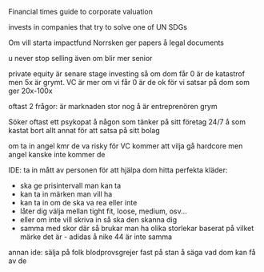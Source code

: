 Financial times guide to corporate valuation

invests in companies that try to solve one of UN SDGs

Om vill starta impactfund Norrsken ger papers å legal documents

u never stop selling även om blir mer senior

private equity är senare stage investing så om dom får 0 är de katastrof men 5x är grymt.
VC är mer om vi får 0 är de ok för vi satsar på dom som ger 20x-100x

oftast 2 frågor: är marknaden stor nog å är entreprenören grym

Söker oftast ett psykopat å någon som tänker på sitt företag 24/7 å som kastat bort allt annat för att satsa på sitt bolag

om ta in angel kmr de va risky för VC kommer att vilja gå hardcore men angel kanske inte kommer de

















IDE: ta in mått av personen för att hjälpa dom hitta perfekta kläder:
- ska ge prisintervall man kan ta
- kan ta in märken man vill ha
- kan ta in om de ska va rea eller inte
- låter dig välja mellan tight fit, loose, medium, osv...
- eller om inte vill skriva in så ska den skanna dig
- samma med skor där så brukar man ha olika storlekar baserat på vilket märke det är - adidas å nike 44 är inte samma

annan ide:
sälja på folk blodprovsgrejer fast på stan å säga vad dom kan få av de